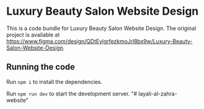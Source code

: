 
  # Luxury Beauty Salon Website Design

  This is a code bundle for Luxury Beauty Salon Website Design. The original project is available at https://www.figma.com/design/QDtEylgrfezkmoJrl8bx9w/Luxury-Beauty-Salon-Website-Design.

  ## Running the code

  Run `npm i` to install the dependencies.

  Run `npm run dev` to start the development server.
  "# layali-al-zahra-website" 
